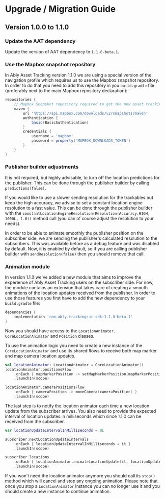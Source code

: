 # Upgrade / Migration Guide

## Version 1.0.0 to 1.1.0

### Update the AAT dependency

Update the version of AAT dependency to `1.1.0-beta.1`.

### Use the Mapbox snapshot repository

In Ably Asset Tracking version 1.1.0 we are using a special version of the navigation profile which requires us to use the Mapbox snapshot repository. In order to do that you need to add this repository in you `build.gradle` file (preferably next to the main Mapbox repository declaration):

```groovy
repositories {
    // Mapbox Snapshot repository required to get the new asset tracking navigation profile.
    maven {
        url 'https://api.mapbox.com/downloads/v2/snapshots/maven'
        authentication {
            basic(BasicAuthentication)
        }
        credentials {
            username = 'mapbox'
            password = property('MAPBOX_DOWNLOADS_TOKEN')
        }
    }
}
```

### Publisher builder adjustments

It is not required, but highly advisable, to turn off the location predictions for the publisher. This can be done through the publisher builder by calling `predictions(false)`.

If you would like to use a slower sending resolution for the trackables but keep the high accuracy, we advise to set a constant location engine resolution to a fast value. This can be done through the publisher builder with the `constantLocationEngineResolution(Resolution(Accuracy.HIGH, 1000L, 1.0))` method call (you can of course adjust the resolution to your needs).

In order to be able to animate smoothly the publisher position on the subscriber side, we are sending the publisher's calculated resolution to the subscribers. This was available before as a debug feature and was disabled by default. Now, it is enabled by default, so if you are calling publisher builder with `sendResolution(false)` then you should remove that call.

### Animation module

In version 1.1.0 we've added a new module that aims to improve the experience of Ably Asset Tracking users on the subscriber side. For now, the module contains an extension that takes care of creating a smooth animations of the location updates received from the publisher. In order to use those features you first have to add the new dependency to your `build.gradle` file:

```groovy
dependencies {
    implementation 'com.ably.tracking:ui-sdk:1.1.0-beta.1'
}
```

Now you should have access to the `LocationAnimator`, `CoreLocationAnimator` and `Position` classes.

To use the animation logic you need to create a new instance of the `CoreLocationAnimator` and use its shared flows to receive both map marker and map camera location updates.

```kotlin
val locationAnimator: LocationAnimator = CoreLocationAnimator()
locationAnimator.positionsFlow
    .onEach { mapMarkerPosition -> setMapMarkerPosition(mapMarkerPosition) }
    .launchIn(scope)

locationAnimator.cameraPositionsFlow
    .onEach { cameraPosition -> moveCamera(cameraPosition) }
    .launchIn(scope)
```

The last step is to notify the location animator each time a new location update from the subscriber arrives. You also need to provide the expected interval of location updates in milliseconds which since 1.1.0 can be received from the subscriber.

```kotlin
var locationUpdateIntervalInMilliseconds = 0L

subscriber.nextLocationUpdateIntervals
    .onEach { locationUpdateIntervalInMilliseconds = it }
    .launchIn(scope)

subscriber.locations
    .onEach { locationAnimator.animateLocationUpdate(it, locationUpdateIntervalInMilliseconds) }
    .launchIn(scope)
```

If you won't need the location animator anymore you should call its `stop()` method which will cancel and stop any ongoing animation. Please note that once you stop a `LocationAnimator` instance you can no longer use it and you should create a new instance to continue animation.
